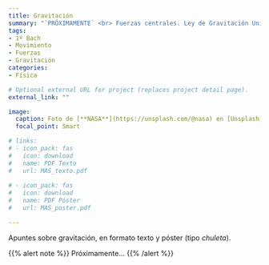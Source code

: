 ```yaml
---
title: Gravitación
summary: "`PRÓXIMAMENTE` <br> Fuerzas centrales. Ley de Gravitación Universal. Leyes de Kepler."
tags:
- 1º Bach
- Movimiento
- Fuerzas
- Gravitación
categories:
- Física

# Optional external URL for project (replaces project detail page).
external_link: ""

image:
  caption: Foto de [**NASA**](https://unsplash.com/@nasa) en [Unsplash](https://unsplash.com)
  focal_point: Smart

# links:
# - icon_pack: fas
#   icon: download
#   name: PDF Texto
#   url: MAS_texto.pdf
  
# - icon_pack: fas
#   icon: download
#   name: PDF Póster
#   url: MAS_poster.pdf

---
```


Apuntes sobre gravitación, en formato texto y póster (tipo _chuleta_).

{{% alert note %}}
Próximamente...
{{% /alert %}}